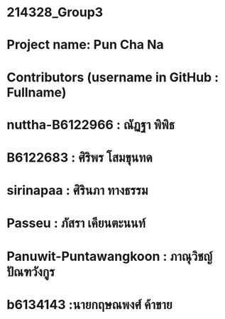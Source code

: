 # 214328_Group3
# Project name: Pun Cha Na

# Contributors (username in GitHub : Fullname)
# nuttha-B6122966 : ณัฏฐา พิพิธ
# B6122683 : ศิริพร โสมขุนทด
# sirinapaa : ศิรินภา ทางธรรม
# Passeu : ภัสรา เคียนตะนนท์
# Panuwit-Puntawangkoon : ภาณุวิชญ์ ปัณฑวังกูร
# b6134143 :นายกฤษณพงศ์ ค้าขาย
